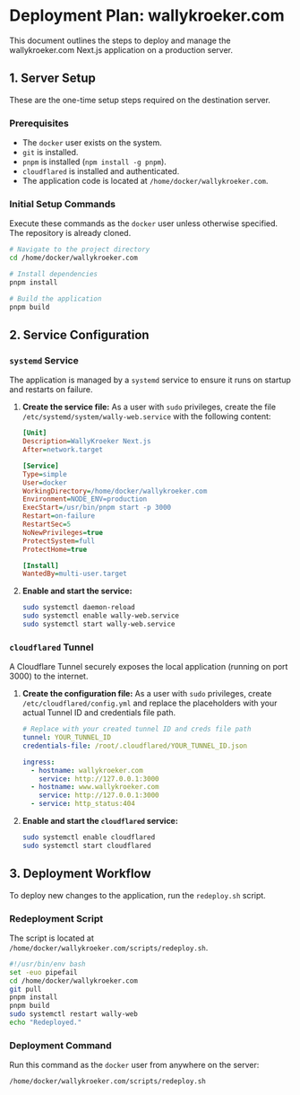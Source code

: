 # Deployment Plan: wallykroeker.com

This document outlines the steps to deploy and manage the wallykroeker.com Next.js application on a production server.

## 1. Server Setup

These are the one-time setup steps required on the destination server.

### Prerequisites

- The `docker` user exists on the system.
- `git` is installed.
- `pnpm` is installed (`npm install -g pnpm`).
- `cloudflared` is installed and authenticated.
- The application code is located at `/home/docker/wallykroeker.com`.

### Initial Setup Commands

Execute these commands as the `docker` user unless otherwise specified. The repository is already cloned.

```bash
# Navigate to the project directory
cd /home/docker/wallykroeker.com

# Install dependencies
pnpm install

# Build the application
pnpm build
```

## 2. Service Configuration

### `systemd` Service

The application is managed by a `systemd` service to ensure it runs on startup and restarts on failure.

1.  **Create the service file:**
    As a user with `sudo` privileges, create the file `/etc/systemd/system/wally-web.service` with the following content:

    ```ini
    [Unit]
    Description=WallyKroeker Next.js
    After=network.target

    [Service]
    Type=simple
    User=docker
    WorkingDirectory=/home/docker/wallykroeker.com
    Environment=NODE_ENV=production
    ExecStart=/usr/bin/pnpm start -p 3000
    Restart=on-failure
    RestartSec=5
    NoNewPrivileges=true
    ProtectSystem=full
    ProtectHome=true

    [Install]
    WantedBy=multi-user.target
    ```

2.  **Enable and start the service:**

    ```bash
    sudo systemctl daemon-reload
    sudo systemctl enable wally-web.service
    sudo systemctl start wally-web.service
    ```

### `cloudflared` Tunnel

A Cloudflare Tunnel securely exposes the local application (running on port 3000) to the internet.

1.  **Create the configuration file:**
    As a user with `sudo` privileges, create `/etc/cloudflared/config.yml` and replace the placeholders with your actual Tunnel ID and credentials file path.

    ```yaml
    # Replace with your created tunnel ID and creds file path
    tunnel: YOUR_TUNNEL_ID
    credentials-file: /root/.cloudflared/YOUR_TUNNEL_ID.json

    ingress:
      - hostname: wallykroeker.com
        service: http://127.0.0.1:3000
      - hostname: www.wallykroeker.com
        service: http://127.0.0.1:3000
      - service: http_status:404
    ```

2.  **Enable and start the `cloudflared` service:**

    ```bash
    sudo systemctl enable cloudflared
    sudo systemctl start cloudflared
    ```

## 3. Deployment Workflow

To deploy new changes to the application, run the `redeploy.sh` script.

### Redeployment Script

The script is located at `/home/docker/wallykroeker.com/scripts/redeploy.sh`.

```bash
#!/usr/bin/env bash
set -euo pipefail
cd /home/docker/wallykroeker.com
git pull
pnpm install
pnpm build
sudo systemctl restart wally-web
echo "Redeployed."
```

### Deployment Command

Run this command as the `docker` user from anywhere on the server:

```bash
/home/docker/wallykroeker.com/scripts/redeploy.sh